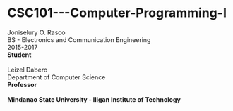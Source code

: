 # CSC101---Computer-Programming-I

Joniselury O. Rasco <br />
BS - Electronics and Communication Engineering <br />
2015-2017 <br />
**Student** <br />
<br />
Leizel Dabero <br />
Department of Computer Science <br />
**Professor** <br />
<br />
**Mindanao State University - Iligan Institute of Technology** <br />
